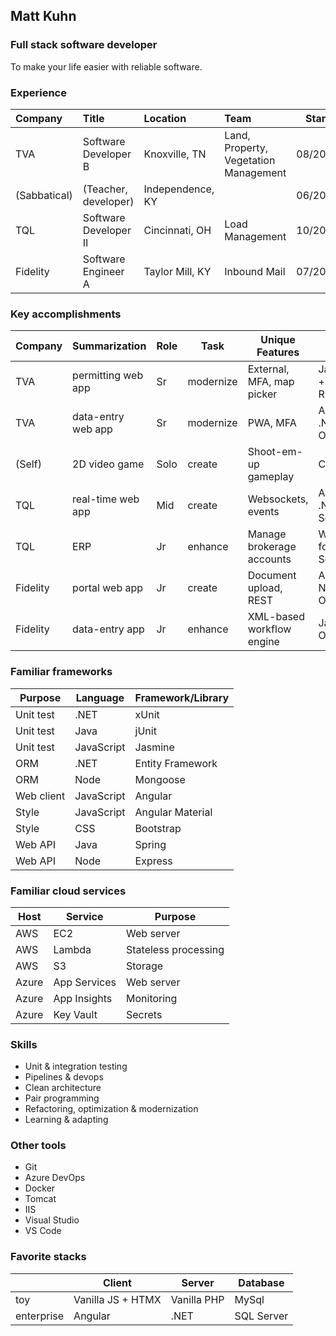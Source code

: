 ## Matt Kuhn

### Full stack software developer

To make your life easier with reliable software.

### Experience

| Company      | Title                       | Location         | Team                                  | Start   | End     |
| :----------- | :-------------------------- | :--------------- | :------------------------------------ | :-----: | :-----: |
| TVA          | Software Developer B        | Knoxville, TN    | Land, Property, Vegetation Management | 08/2022 | CURRENT |
| (Sabbatical) | (Teacher, developer)        | Independence, KY |                                       | 06/2020 | 08/2022 |
| TQL          | Software Developer II       | Cincinnati, OH   | Load Management                       | 10/2018 | 06/2020 |
| Fidelity     | Software Engineer A         | Taylor Mill, KY  | Inbound Mail                          | 07/2015 | 10/2018 |

### Key accomplishments

| Company  | Summarization      | Role | Task        | Unique Features            | Stack                       | Host    |
| -------- | ------------------ | ---- | ----------- | -------------------------- | --------------------------- | ------- |
| TVA      | permitting web app | Sr   | modernize   | External, MFA, map picker  | JavaScript + JSP + REST     | Azure   |
| TVA      | data-entry web app | Sr   | modernize   | PWA, MFA                   | Angular + .NET + Oracle     | Azure   |
| (Self)   | 2D video game      | Solo | create      | Shoot-em-up gameplay       | C#                          |         |
| TQL      | real-time web app  | Mid  | create      | Websockets, events         | Angular + .NET + SqlServer  | On-prem |
| TQL      | ERP                | Jr   | enhance     | Manage brokerage accounts  | Windows forms + SqlServer   | On-prem |
| Fidelity | portal web app     | Jr   | create      | Document upload, REST      | Angular + Node + Oracle     | AWS     |
| Fidelity | data-entry app     | Jr   | enhance     | XML-based workflow engine  | Java + Oracle               | On-prem |

### Familiar frameworks

| Purpose    | Language   | Framework/Library |
| ---------- | ---------- | ----------------- |
| Unit test  | .NET       | xUnit             |
| Unit test  | Java       | jUnit             |
| Unit test  | JavaScript | Jasmine           |
| ORM        | .NET       | Entity Framework  |
| ORM        | Node       | Mongoose          |
| Web client | JavaScript | Angular           |
| Style      | JavaScript | Angular Material  |
| Style      | CSS        | Bootstrap         |
| Web API    | Java       | Spring            |
| Web API    | Node       | Express           |

### Familiar cloud services

| Host  | Service      | Purpose              |
| ----- | ------------ | -------------------- |
| AWS   | EC2          | Web server           |
| AWS   | Lambda       | Stateless processing |
| AWS   | S3           | Storage              |
| Azure | App Services | Web server           |
| Azure | App Insights | Monitoring           |
| Azure | Key Vault    | Secrets              |

### Skills

- Unit & integration testing
- Pipelines & devops
- Clean architecture
- Pair programming
- Refactoring, optimization & modernization
- Learning & adapting

### Other tools

- Git
- Azure DevOps
- Docker
- Tomcat
- IIS
- Visual Studio
- VS Code

### Favorite stacks

|            | Client            | Server      | Database   |
| ---------- | ----------------- | ----------- | ---------- |
| toy        | Vanilla JS + HTMX | Vanilla PHP | MySql      |
| enterprise | Angular           | .NET        | SQL Server |
